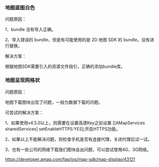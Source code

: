 ### 地图底图白色

问题原因：

1、bundle 没有导入正确。

2、导入错误的 bundle，但是有可能使用的是 2D 地图 SDK 的 bundle，没有进行替换。

解决方案：

根据地图SDK需要引入的资源文件指引，正确的添加bundle库。


### 地图呈现网格状

问题原因：

地图下载图块出现了问题，一般为数据下载的问题。

可尝试的解决方案：

1、如果使用v4.5.0以上，则需要在设置高德Key之前设置 [[AMapServices sharedServices] setEnableHTTPS:YES];开启HTTPS功能。

2、如果以上不能解决问题，则检查手机是否有连接代理，关闭代理后试一试。

3、也有一些公司的网络下载我们图块会出问题，可以尝试使用4G、3G网络。

https://developer.amap.com/faq/ios/map-sdk/map-display/43121